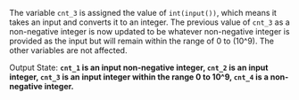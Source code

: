 The variable `cnt_3` is assigned the value of `int(input())`, which means it takes an input and converts it to an integer. The previous value of `cnt_3` as a non-negative integer is now updated to be whatever non-negative integer is provided as the input but will remain within the range of 0 to \(10^9\). The other variables are not affected.

Output State: **`cnt_1` is an input non-negative integer, `cnt_2` is an input integer, `cnt_3` is an input integer within the range 0 to 10^9, `cnt_4` is a non-negative integer.**